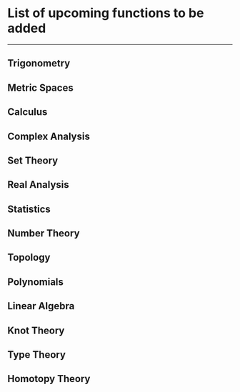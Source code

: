 # List of upcoming functions to be added
---

## Trigonometry

## Metric Spaces

## Calculus

## Complex Analysis

## Set Theory

## Real Analysis

## Statistics

## Number Theory

## Topology

## Polynomials

## Linear Algebra

## Knot Theory

## Type Theory

## Homotopy Theory

